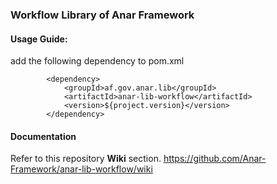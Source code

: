 ### Workflow Library of Anar Framework

#### Usage Guide: 

add the following dependency to pom.xml 


```
		<dependency>
			<groupId>af.gov.anar.lib</groupId>
			<artifactId>anar-lib-workflow</artifactId>
			<version>${project.version}</version>
		</dependency>
```

#### Documentation

Refer to this repository **Wiki** section.
https://github.com/Anar-Framework/anar-lib-workflow/wiki